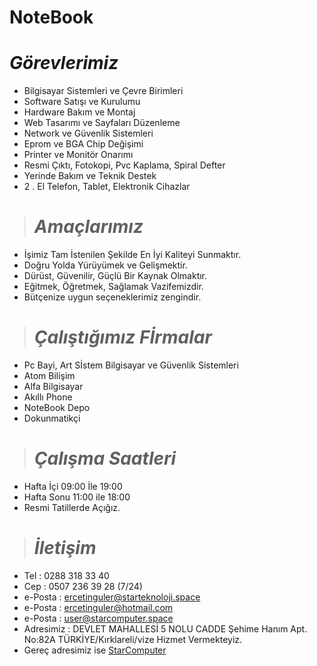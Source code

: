 # NoteBook
 # ***Görevlerimiz*** 
- Bilgisayar Sistemleri ve Çevre Birimleri 
- Software Satışı ve Kurulumu
- Hardware Bakım ve Montaj
- Web Tasarımı ve Sayfaları Düzenleme
- Network ve Güvenlik Sistemleri
- Eprom ve BGA Chip Değişimi 
- Printer ve Monitör Onarımı
- Resmi Çıktı, Fotokopi, Pvc Kaplama, Spiral Defter
- Yerinde Bakım ve Teknik Destek 
- 2 . El Telefon, Tablet, Elektronik Cihazlar

> # ***Amaçlarımız***
- İşimiz Tam İstenilen Şekilde En İyi Kaliteyi Sunmaktır.
- Doğru Yolda Yürüyümek ve Gelişmektir.
- Dürüst, Güvenilir, Güçlü Bir Kaynak Olmaktır. 
- Eğitmek, Öğretmek, Sağlamak Vazifemizdir.
- Bütçenize uygun seçeneklerimiz zengindir.

> # ***Çalıştığımız Fİrmalar***
- Pc Bayi, Art Sİstem  Bilgisayar ve Güvenlik Sistemleri
- Atom Bilişim
- Alfa Bilgisayar
- Akıllı Phone
- NoteBook Depo
- Dokunmatikçi

> # ***Çalışma Saatleri***
- Hafta İçi 09:00 İle 19:00
- Hafta Sonu 11:00 ile 18:00
- Resmi Tatillerde Açığız.

> # ***İletişim***
- Tel : 0288 318 33 40
- Cep : 0507 236 39 28 (7/24)
- e-Posta : ercetinguler@starteknoloji.space
- e-Posta : ercetinguler@hotmail.com
- e-Posta : user@starcomputer.space
- Adresimiz : DEVLET MAHALLESİ 5 NOLU CADDE Şehime Hanım Apt. No:82A TÜRKİYE/Kırklareli/vize
Hizmet Vermekteyiz.
- Gereç adresimiz ise [StarComputer](https://starcomputer.space)
